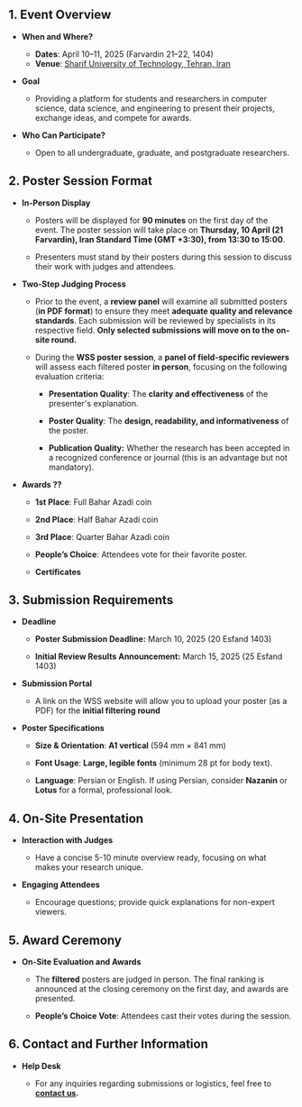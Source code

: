 ## **1. Event Overview**

- **When and Where?**

  - **Dates**: April 10–11, 2025 (Farvardin 21–22, 1404)
  - **Venue**: [Sharif University of Technology, Tehran, Iran](https://maps.app.goo.gl/A24SRLUYxWioobQw6)

- **Goal**
  - Providing a platform for students and researchers in computer science, data science, and engineering to present
    their projects, exchange ideas, and compete for awards.
- **Who Can Participate?**
  - Open to all undergraduate, graduate, and postgraduate researchers.

## **2. Poster Session Format**

- **In-Person Display**

  - Posters will be displayed for **90 minutes** on the first day of the event. The poster session will take place on
    **Thursday, 10 April (21 Farvardin), Iran Standard Time (GMT +3:30), from 13:30 to 15:00**.

  - Presenters must stand by their posters during this session to discuss their work with judges and attendees.

- **Two-Step Judging Process**

  - Prior to the event, a **review panel** will examine all submitted posters (**in PDF format**) to ensure they meet
    **adequate quality and relevance standards**. Each submission will be reviewed by specialists in its respective
    field. **Only selected submissions will move on to the on-site round.**
  - During the **WSS poster session**, a **panel of field-specific reviewers** will assess each filtered poster **in
    person**, focusing on the following evaluation criteria:

    - **Presentation Quality**: The **clarity and effectiveness** of the presenter's explanation.

    - **Poster Quality**: The **design, readability, and informativeness** of the poster.

    - **Publication Quality:** Whether the research has been accepted in a recognized conference or journal (this is
      an advantage but not mandatory).

- **Awards ??**

  - **1st Place**: Full Bahar Azadi coin

  - **2nd Place**: Half Bahar Azadi coin

  - **3rd Place**: Quarter Bahar Azadi coin

  - **People’s Choice**: Attendees vote for their favorite poster.

  - **Certificates**

## **3. Submission Requirements**

- **Deadline**

  - **Poster Submission Deadline:** March 10, 2025 (20 Esfand 1403)

  - **Initial Review Results Announcement:** March 15, 2025 (25 Esfand 1403)

- **Submission Portal**

  - A link on the WSS website will allow you to upload your poster (as a PDF) for the **initial filtering round**

- **Poster Specifications**

  - **Size & Orientation**: **A1 vertical** (594 mm × 841 mm)

  - **Font Usage**: **Large, legible fonts** (minimum 28 pt for body text).

  - **Language**: Persian or English. If using Persian, consider **Nazanin** or **Lotus** for a formal, professional
    look.

## **4. On-Site Presentation**

- **Interaction with Judges**

  - Have a concise 5-10 minute overview ready, focusing on what makes your research unique.

- **Engaging Attendees**

  - Encourage questions; provide quick explanations for non-expert viewers.

## **5. Award Ceremony**

- **On-Site Evaluation and Awards**

  - The **filtered** posters are judged in person. The final ranking is announced at the closing ceremony on the first
    day, and awards are presented.

  - **People’s Choice Vote**: Attendees cast their votes during the session.

## **6. Contact and Further Information**

- **Help Desk**

  - For any inquiries regarding submissions or logistics, feel free to [**contact us**](https://t.me/wss_info)**.**
